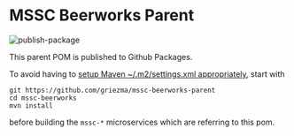 # MSSC Beerworks Parent

![publish-package](https://github.com/griezma/mssc-beerworks-parent/workflows/publish-package/badge.svg)

This parent POM is published to Github Packages.

To avoid having to [setup Maven ~/.m2/settings.xml appropriately](/.m2/settings.xml), start with
```
git https://github.com/griezma/mssc-beerworks-parent
cd mssc-beerworks
mvn install
```
before building the `mssc-*` microservices which are referring to this pom.

